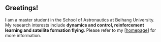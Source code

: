 ## Greetings!
I am a master student in the School of Astronautics at Beihang University.
My research interests include **dynamics and control, reinforcement learning and satellite formation flying**.
Please refer to my \[[homepage](https://zcen-xiong.github.io)\] for more information.

<!---
ZCen-Xiong/ZCen-Xiong is a ✨ special ✨ repository because its `README.md` (this file) appears on your GitHub profile.
You can click the Preview link to take a look at your changes.
--->
